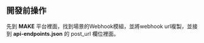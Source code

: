 ## 開發前操作
先到 **MAKE** 平台裡面，找到場景的Webhook模組，並將webhook url複製，並接到 **api-endpoints.json** 的 post_url 欄位裡面。
